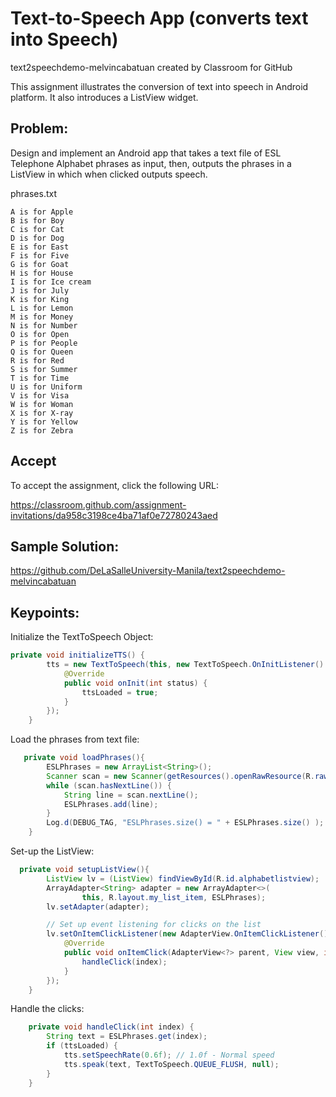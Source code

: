 # Text-to-Speech App (converts text into Speech)

text2speechdemo-melvincabatuan created by Classroom for GitHub

This assignment illustrates the conversion of text into speech in Android platform. It also introduces a ListView widget.


## Problem:

Design and implement an Android app that takes a text file of ESL Telephone Alphabet phrases as input, then, outputs the phrases in a ListView in which when clicked outputs speech.   

phrases.txt
```text
A is for Apple
B is for Boy
C is for Cat
D is for Dog
E is for East
F is for Five
G is for Goat
H is for House
I is for Ice cream
J is for July
K is for King
L is for Lemon
M is for Money
N is for Number
O is for Open
P is for People
Q is for Queen
R is for Red
S is for Summer
T is for Time
U is for Uniform
V is for Visa
W is for Woman
X is for X-ray
Y is for Yellow
Z is for Zebra
```


## Accept

To accept the assignment, click the following URL:

https://classroom.github.com/assignment-invitations/da958c3198ce4ba71af0e72780243aed

## Sample Solution:

https://github.com/DeLaSalleUniversity-Manila/text2speechdemo-melvincabatuan

## Keypoints:

Initialize the TextToSpeech Object:
```Java
private void initializeTTS() {
        tts = new TextToSpeech(this, new TextToSpeech.OnInitListener() {
            @Override
            public void onInit(int status) {
                ttsLoaded = true;
            }
        });
    }
```

Load the phrases from text file:
```Java
   private void loadPhrases(){
        ESLPhrases = new ArrayList<String>();
        Scanner scan = new Scanner(getResources().openRawResource(R.raw.phrases));
        while (scan.hasNextLine()) {
            String line = scan.nextLine();
            ESLPhrases.add(line);
        }
        Log.d(DEBUG_TAG, "ESLPhrases.size() = " + ESLPhrases.size() );
    }
  ```
  
Set-up the ListView:
```Java
  private void setupListView(){
        ListView lv = (ListView) findViewById(R.id.alphabetlistview);
        ArrayAdapter<String> adapter = new ArrayAdapter<>(
                this, R.layout.my_list_item, ESLPhrases);
        lv.setAdapter(adapter);

        // Set up event listening for clicks on the list
        lv.setOnItemClickListener(new AdapterView.OnItemClickListener() {
            @Override
            public void onItemClick(AdapterView<?> parent, View view, int index, long id) {
                handleClick(index);
            }
        });
    }
```

Handle the clicks:
```Java
    private void handleClick(int index) {
        String text = ESLPhrases.get(index);
        if (ttsLoaded) {
            tts.setSpeechRate(0.6f); // 1.0f - Normal speed
            tts.speak(text, TextToSpeech.QUEUE_FLUSH, null);
        }
    }
```
